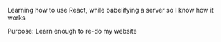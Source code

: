 Learning how to use React, while babelifying a server so I know how it works

Purpose: Learn enough to re-do my website